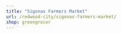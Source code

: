 ```yaml
---
title: "Sigonas Farmers Market"
url: /redwood-city/sigonas-farmers-market/
shop: greengrocer
---
```

